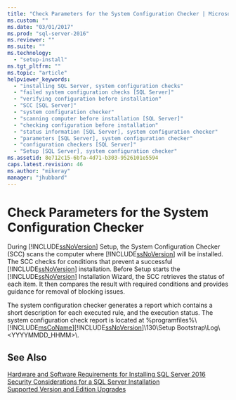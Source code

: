 ```yaml
---
title: "Check Parameters for the System Configuration Checker | Microsoft Docs"
ms.custom: ""
ms.date: "03/01/2017"
ms.prod: "sql-server-2016"
ms.reviewer: ""
ms.suite: ""
ms.technology: 
  - "setup-install"
ms.tgt_pltfrm: ""
ms.topic: "article"
helpviewer_keywords: 
  - "installing SQL Server, system configuration checks"
  - "failed system configuration checks [SQL Server]"
  - "verifying configuration before installation"
  - "SCC [SQL Server]"
  - "system configuration checker"
  - "scanning computer before installation [SQL Server]"
  - "checking configuration before installation"
  - "status information [SQL Server], system configuration checker"
  - "parameters [SQL Server], system configuration checker"
  - "configuration checkers [SQL Server]"
  - "Setup [SQL Server], system configuration checker"
ms.assetid: 8e712c15-6bfa-4d71-b303-9526101e5594
caps.latest.revision: 46
ms.author: "mikeray"
manager: "jhubbard"
---
```

# Check Parameters for the System Configuration Checker
  During [!INCLUDE[ssNoVersion](../../../advanced-analytics/r-services/includes/ssnoversion-md.md)] Setup, the System Configuration Checker (SCC) scans the computer where [!INCLUDE[ssNoVersion](../../../advanced-analytics/r-services/includes/ssnoversion-md.md)] will be installed. The SCC checks for conditions that prevent a successful [!INCLUDE[ssNoVersion](../../../advanced-analytics/r-services/includes/ssnoversion-md.md)] installation. Before Setup starts the [!INCLUDE[ssNoVersion](../../../advanced-analytics/r-services/includes/ssnoversion-md.md)] Installation Wizard, the SCC retrieves the status of each item. It then compares the result with required conditions and provides guidance for removal of blocking issues.  
  
 The system configuration checker generates a report which contains a short description for each executed rule, and the execution status. The system configuration check report is located at %programfiles%\\[!INCLUDE[msCoName](../../../advanced-analytics/r-services/tutorials/includes/msconame-md.md)][!INCLUDE[ssNoVersion](../../../advanced-analytics/r-services/includes/ssnoversion-md.md)]\130\Setup Bootstrap\Log\\<YYYYMMDD_HHMM>\\.  
  
## See Also  
 [Hardware and Software Requirements for Installing SQL Server 2016](../Topic/Hardware%20and%20Software%20Requirements%20for%20Installing%20SQL%20Server%202016.md)   
 [Security Considerations for a SQL Server Installation](../../../sql-server/install/security-considerations-for-a-sql-server-installation.md)   
 [Supported Version and Edition Upgrades](../../../database-engine/install/windows/supported-version-and-edition-upgrades.md)  
  
  